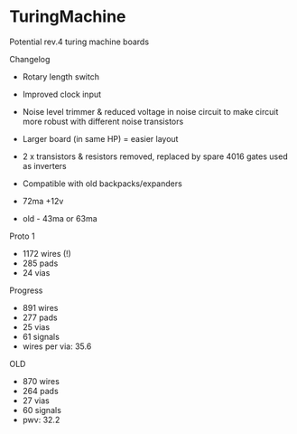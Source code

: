 # TuringMachine
Potential rev.4 turing machine boards

Changelog  
- Rotary length switch 
- Improved clock input 
- Noise level trimmer & reduced voltage in noise circuit to make circuit more robust with different noise transistors 
- Larger board (in same HP) = easier layout 
- 2 x transistors & resistors removed, replaced by spare 4016 gates used as inverters 
- Compatible with old backpacks/expanders 

- 72ma +12v
- old - 43ma or 63ma 



Proto 1 
- 1172 wires (!)
- 285 pads 
- 24 vias 

Progress 
- 891 wires 
- 277 pads 
- 25 vias 
- 61 signals 
- wires per via: 35.6


OLD 
- 870 wires 
- 264 pads 
- 27 vias 
- 60 signals 
- pwv: 32.2




